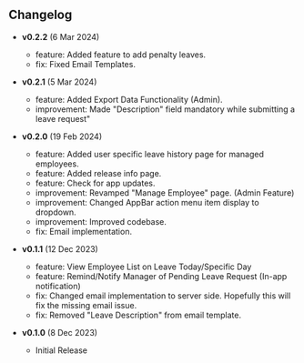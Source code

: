 ## Changelog
- **v0.2.2** (6 Mar 2024)
  - feature: Added feature to add penalty leaves.
  - fix: Fixed Email Templates.
- **v0.2.1** (5 Mar 2024)
  - feature: Added Export Data Functionality (Admin).
  - improvement: Made "Description" field mandatory while submitting a leave request"
- **v0.2.0** (19 Feb 2024)
  - feature: Added user specific leave history page for managed employees.
  - feature: Added release info page.
  - feature: Check for app updates.
  - improvement: Revamped "Manage Employee" page. (Admin Feature)
  - improvement: Changed AppBar action menu item display to dropdown.
  - improvement: Improved codebase.
  - fix: Email implementation.

- **v0.1.1** (12 Dec 2023)
  - feature: View Employee List on Leave Today/Specific Day
  - feature: Remind/Notify Manager of Pending Leave Request (In-app notification)
  - fix: Changed email implementation to server side. Hopefully this will fix the missing email issue.
  - fix: Removed "Leave Description" from email template.

- **v0.1.0** (8 Dec 2023)
  - Initial Release 
